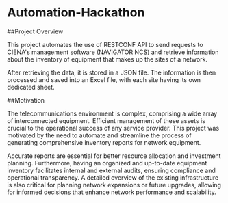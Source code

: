 # Automation-Hackathon

##Project Overview

This project automates the use of RESTCONF API to send requests to CIENA's management software (NAVIGATOR NCS) and retrieve information about the inventory of equipment that makes up the sites of a network.

After retrieving the data, it is stored in a JSON file. The information is then processed and saved into an Excel file, with each site having its own dedicated sheet.

##Motivation

The telecommunications environment is complex, comprising a wide array of interconnected equipment. Efficient management of these assets is crucial to the operational success of any service provider. This project was motivated by the need to automate and streamline the process of generating comprehensive inventory reports for network equipment.

Accurate reports are essential for better resource allocation and investment planning. Furthermore, having an organized and up-to-date equipment inventory facilitates internal and external audits, ensuring compliance and operational transparency. A detailed overview of the existing infrastructure is also critical for planning network expansions or future upgrades, allowing for informed decisions that enhance network performance and scalability.
